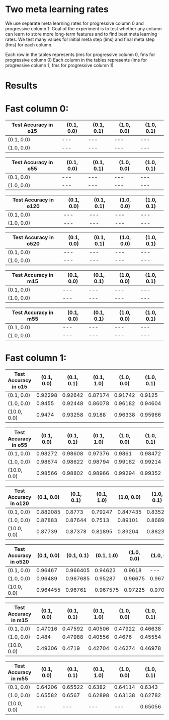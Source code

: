 # Two meta learning rates

We use separate meta learning rates for progressive column 0 and progressive column 1. Goal of the experiment is to test whether any column can learn to store more long-term features and to find best meta learning rates. We test many values for initial meta step (ims) and final meta step (fms) for each column.

Each row in the tables represents (ims for progressive column 0, fms for progressive column 0)
Each column in the tables represents (ims for progressive column 1, fms for progressive column 1)

# Results

# Fast column 0:

Test Accuracy in o15 | (0.1, 0.0) | (0.1, 0.1) | (1.0, 0.0) | (1.0, 0.1)
--- | --- | --- | --- | ---
(0.1, 0.0) | --- | --- | --- | ---
(1.0, 0.0) | --- | --- | --- | ---

Test Accuracy in o55 | (0.1, 0.0) | (0.1, 0.1) | (1.0, 0.0) | (1.0, 0.1)
--- | --- | --- | --- | ---
(0.1, 0.0) | --- | --- | --- | ---
(1.0, 0.0) | --- | --- | --- | ---

Test Accuracy in o120 | (0.1, 0.0) | (0.1, 0.1) | (1.0, 0.0) | (1.0, 0.1)
--- | --- | --- | --- | ---
(0.1, 0.0) | --- | --- | --- | ---
(1.0, 0.0) | --- | --- | --- | ---

Test Accuracy in o520 | (0.1, 0.0) | (0.1, 0.1) | (1.0, 0.0) | (1.0, 0.1)
--- | --- | --- | --- | ---
(0.1, 0.0) | --- | --- | --- | ---
(1.0, 0.0) | --- | --- | --- | ---

Test Accuracy in m15 | (0.1, 0.0) | (0.1, 0.1) | (1.0, 0.0) | (1.0, 0.1)
--- | --- | --- | --- | ---
(0.1, 0.0) | --- | --- | --- | ---
(1.0, 0.0) | --- | --- | --- | ---

Test Accuracy in m55 | (0.1, 0.0) | (0.1, 0.1) | (1.0, 0.0) | (1.0, 0.1)
--- | --- | --- | --- | ---
(0.1, 0.0) | --- | --- | --- | ---
(1.0, 0.0) | --- | --- | --- | ---

# Fast column 1:

Test Accuracy in o15 | (0.1, 0.0) | (0.1, 0.1) | (0.1, 1.0) | (1.0, 0.0) | (1.0, 0.1) | (1.0, 1.0) | (10.0, 0.0) | (10.0, 0.1) | (10.0, 1.0)
--- | --- | --- | --- | --- | --- | --- | --- | --- | ---
(0.1, 0.0) | 0.92298 | 0.92642 | 0.87174 | 0.91742 | 0.9125 | 0.89114 | 0.85592 | 0.85928 | 0.85698
(1.0, 0.0) | 0.9455 | 0.92448 | 0.86078 | 0.96182 | 0.94604 | 0.85974 | 0.93182 | 0.93558 | 0.91542
(10.0, 0.0) | 0.9474 | 0.93258 | 0.9188 | 0.96338 | 0.95966 | 0.927 | 0.2 | 0.2 | 0.2

Test Accuracy in o55 | (0.1, 0.0) | (0.1, 0.1) | (0.1, 1.0) | (1.0, 0.0) | (1.0, 0.1) | (1.0, 1.0) | (10.0, 0.0) | (10.0, 0.1) | (10.0, 1.0)
--- | --- | --- | --- | --- | --- | --- | --- | --- | ---
(0.1, 0.0) | 0.98272 | 0.98608 | 0.97376 | 0.9861 | 0.98472 | 0.97594 | 0.96822 | 0.96678 | 0.96474
(1.0, 0.0) | 0.98674 | 0.98622 | 0.98794 | 0.99162 | 0.99214 | 0.98628 | 0.98434 | 0.98678 | 0.98582
(10.0, 0.0) | 0.98566 | 0.98802 | 0.98966 | 0.99294 | 0.99352 | 0.99096 | 0.2 | 0.79808 | 0.2

Test Accuracy in o120 | (0.1, 0.0) | (0.1, 0.1) | (0.1, 1.0) | (1.0, 0.0) | (1.0, 0.1) | (1.0, 1.0) | (10.0, 0.0) | (10.0, 0.1) | (10.0, 1.0)
--- | --- | --- | --- | --- | --- | --- | --- | --- | ---
(0.1, 0.0) | 0.882085 | 0.8773 | 0.79247 | 0.847435 | 0.83526 | 0.796715 | 0.791525 | 0.806495 | 0.8044
(1.0, 0.0) | 0.87883 | 0.87644 | 0.7513 | 0.89101 | 0.86895 | 0.75168 | 0.809925 | 0.807805 | 0.82721
(10.0, 0.0) | 0.87739 | 0.87378 | 0.81895 | 0.89204 | 0.8823 | 0.812995 | 0.05 | 0.05 | 0.05

Test Accuracy in o520 | (0.1, 0.0) | (0.1, 0.1) | (0.1, 1.0) | (1.0, 0.0) | (1.0, 0.1) | (1.0, 1.0) | (10.0, 0.0) | (10.0, 0.1) | (10.0, 1.0)
--- | --- | --- | --- | --- | --- | --- | --- | --- | ---
(0.1, 0.0) | 0.96467 | 0.966405 | 0.94623 | 0.9618 | --- | 0.938315 | 0.93836 | 0.944375 | 0.942415
(1.0, 0.0) | 0.96489 | 0.967685 | 0.95287 | 0.96675 | 0.967595 | 0.957655 | 0.95074 | 0.958895 | 0.951015
(10.0, 0.0) | 0.964455 | 0.96761 | 0.967575 | 0.97225 | 0.970165 | 0.96835 | 0.05 | 0.05 | 0.05

Test Accuracy in m15 | (0.1, 0.0) | (0.1, 0.1) | (0.1, 1.0) | (1.0, 0.0) | (1.0, 0.1) | (1.0, 1.0) | (10.0, 0.0) | (10.0, 0.1) | (10.0, 1.0)
--- | --- | --- | --- | --- | --- | --- | --- | --- | ---
(0.1, 0.0) | 0.47016 | 0.47592 | 0.40506 | 0.47922 | 0.46638 | 0.43018 | 0.2 | 0.44116 | 0.44208
(1.0, 0.0) | 0.484 | 0.47988 | 0.40556 | 0.4676 | 0.45554 | 0.40514 | 0.2 | 0.41706 | 0.2
(10.0, 0.0) | 0.49306 | 0.4719 | 0.42704 | 0.46274 | 0.46978 | 0.40752 | 0.2 | 0.2 | 0.2

Test Accuracy in m55 | (0.1, 0.0) | (0.1, 0.1) | (0.1, 1.0) | (1.0, 0.0) | (1.0, 0.1) | (1.0, 1.0) | (10.0, 0.0) | (10.0, 0.1) | (10.0, 1.0)
--- | --- | --- | --- | --- | --- | --- | --- | --- | ---
(0.1, 0.0) | 0.64206 | 0.65522 | 0.6382 | 0.64114 | 0.6343 | 0.60754 | 0.57814 | 0.56326 | 0.58722
(1.0, 0.0) | 0.65582 | 0.6567 | 0.62898 | 0.63138 | 0.62782 | 0.6196 | --- | --- | ---
(10.0, 0.0) | --- | --- | --- | --- | 0.65056 | --- | --- | --- | ---
